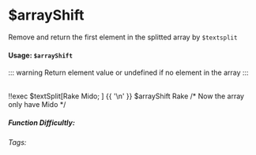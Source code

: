 # $arrayShift
Remove and return the first element in the splitted array by `$textsplit`

#### Usage: `$arrayShift`
::: warning 
Return element value or undefined if no element in the array
:::

<br/>
<discord-messages>
	<discord-message :bot="false" role-color="#ffcc9a" author="Member">
		!!exec $textSplit[Rake Mido; ] {{ '\n' }} $arrayShift
	</discord-message>
	<discord-message :bot="true" role-color="#0099ff" author="Custom Command" avatar="https://media.discordapp.net/avatars/725721249652670555/781224f90c3b841ba5b40678e032f74a.webp">
		Rake /* Now the array only have Mido */
	</discord-message>
</discord-messages>

##### Function Difficultly: <Badge type="tip" text="Easy" vertical="middle" /> 
###### Tags: <Badge type="tip" text="array" vertical="middle" /> <Badge type="tip" text="shift" vertical="middle" /> <Badge type="tip" text="textsplit" vertical="middle" /> <Badge type="tip" text="remove" vertical="middle" />
